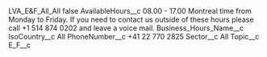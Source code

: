 <?xml version="1.0" encoding="UTF-8"?>
<CustomMetadata xmlns="http://soap.sforce.com/2006/04/metadata" xmlns:xsi="http://www.w3.org/2001/XMLSchema-instance" xmlns:xsd="http://www.w3.org/2001/XMLSchema">
    <label>LVA_E&amp;F_All_All</label>
    <protected>false</protected>
    <values>
        <field>AvailableHours__c</field>
        <value xsi:type="xsd:string">08.00 - 17.00 Montreal time from Monday to Friday. If you need to contact us outside of these hours please call +1 514 874 0202 and leave a voice mail.</value>
    </values>
    <values>
        <field>Business_Hours_Name__c</field>
        <value xsi:nil="true"/>
    </values>
    <values>
        <field>IsoCountry__c</field>
        <value xsi:type="xsd:string">All</value>
    </values>
    <values>
        <field>PhoneNumber__c</field>
        <value xsi:type="xsd:string">+41 22 770 2825</value>
    </values>
    <values>
        <field>Sector__c</field>
        <value xsi:type="xsd:string">All</value>
    </values>
    <values>
        <field>Topic__c</field>
        <value xsi:type="xsd:string">E_F__c</value>
    </values>
</CustomMetadata>
